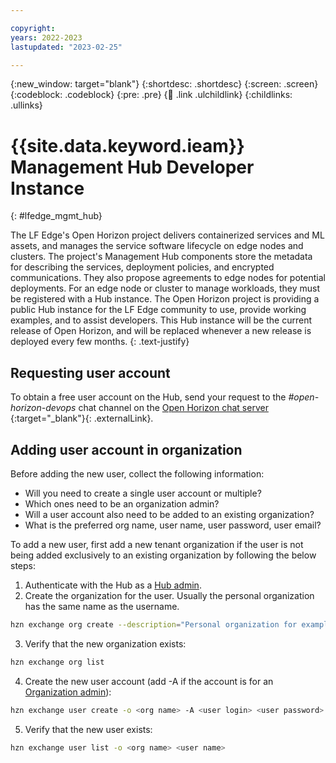 ```yaml
---

copyright:
years: 2022-2023
lastupdated: "2023-02-25"

---
```


{:new_window: target="blank"}
{:shortdesc: .shortdesc}
{:screen: .screen}
{:codeblock: .codeblock}
{:pre: .pre}
{:child: .link .ulchildlink}
{:childlinks: .ullinks}

# {{site.data.keyword.ieam}} Management Hub Developer Instance
{: #lfedge_mgmt_hub}

The LF Edge's Open Horizon project delivers containerized services and ML assets, and manages the service software lifecycle on edge nodes and clusters.  The project's Management Hub components store the metadata for describing the services, deployment policies, and encrypted communications.  They also propose agreements to edge nodes for potential deployments.  For an edge node or cluster to manage workloads, they must be registered with a Hub instance.  The Open Horizon project is providing a public Hub instance for the LF Edge community to use, provide working examples, and to assist developers.  This Hub instance will be the current release of Open Horizon, and will be replaced whenever a new release is deployed every few months.
{: .text-justify}

## Requesting user account
To obtain a free user account on the Hub, send your request to the *#open-horizon-devops* chat channel on the [Open Horizon chat server ](https://chat.lfx.linuxfoundation.org/){:target="_blank"}{: .externalLink}.

## Adding user account in organization
Before adding the new user, collect the following information:
* Will you need to create a single user account or multiple?
* Which ones need to be an organization admin?
* Will a user account also need to be added to an existing organization?
* What is the preferred org name, user name, user password, user email?

To add a new user, first add a new tenant organization if the user is not being added exclusively to an existing organization by following the below steps:

1. Authenticate with the Hub as a [Hub admin](../admin/multi_tenancy.md#user-types).
2. Create the organization for the user.  Usually the personal organization has the same name as the username.
```bash
hzn exchange org create --description="Personal organization for example code" <org name>
```
3. Verify that the new organization exists:
```bash
hzn exchange org list
```
4. Create the new user account (add -A if the account is for an [Organization admin](../admin/multi_tenancy.md#user-types)):
```bash
hzn exchange user create -o <org name> -A <user login> <user password> <user email>
```
5. Verify that the new user exists:
```bash
hzn exchange user list -o <org name> <user name>
```